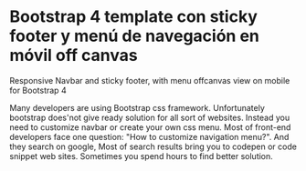 # Bootstrap 4 template con sticky footer y menú de navegación en móvil off canvas
Responsive Navbar and sticky footer, with menu offcanvas view on mobile for Bootstrap 4


Many developers are using Bootstrap css framework. Unfortunately bootstrap does'not give ready solution for all sort of websites. Instead you need to customize navbar or create your own css menu. Most of front-end developers face one question: "How to customize navigation menu?". And they search on google, Most of search results bring you to codepen or code snippet web sites. Sometimes you spend hours to find better solution. 
